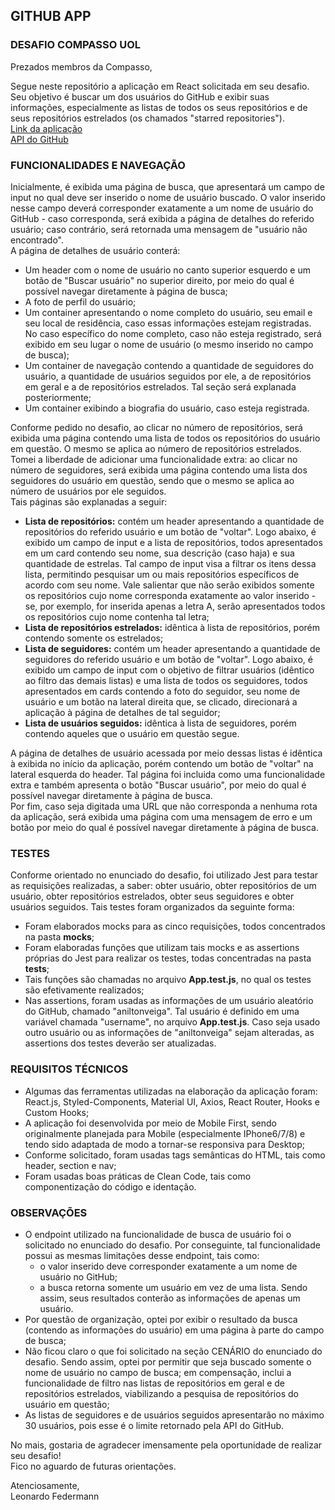 ## GITHUB APP
### DESAFIO COMPASSO UOL

Prezados membros da Compasso,

Segue neste repositório a aplicação em React solicitada em seu desafio. Seu objetivo é buscar um dos usuários do GitHub e exibir suas informações, especialmente as listas de todos os seus repositórios e de seus repositórios estrelados (os chamados "starred repositories").    
<a href="https://compasso-challenge-leonardo-federmann.surge.sh/">Link da aplicação</a>    
<a href="https://docs.github.com/en/rest">API do GitHub</a>    

### FUNCIONALIDADES E NAVEGAÇÃO

Inicialmente, é exibida uma página de busca, que apresentará um campo de input no qual deve ser inserido o nome de usuário buscado. O valor inserido nesse campo deverá corresponder exatamente a um nome de usuário do GitHub - caso corresponda, será exibida a página de detalhes do referido usuário; caso contrário, será retornada uma mensagem de "usuário não encontrado".    
A página de detalhes de usuário conterá:
- Um header com o nome de usuário no canto superior esquerdo e um botão de "Buscar usuário" no superior direito, por meio do qual é possível navegar diretamente à página de busca;
- A foto de perfil do usuário;
- Um container apresentando o nome completo do usuário, seu email e seu local de residência, caso essas informações estejam registradas. No caso específico do nome completo, caso não esteja registrado, será exibido em seu lugar o nome de usuário (o mesmo inserido no campo de busca);
- Um container de navegação contendo a quantidade de seguidores do usuário, a quantidade de usuários seguidos por ele, a de repositórios em geral e a de repositórios estrelados. Tal seção será explanada posteriormente;
- Um container exibindo a biografia do usuário, caso esteja registrada.    

Conforme pedido no desafio, ao clicar no número de repositórios, será exibida uma página contendo uma lista de todos os repositórios do usuário em questão. O mesmo se aplica ao número de repositórios estrelados.    
Tomei a liberdade de adicionar uma funcionalidade extra: ao clicar no número de seguidores, será exibida uma página contendo uma lista dos seguidores do usuário em questão, sendo que o mesmo se aplica ao número de usuários por ele seguidos.    
Tais páginas são explanadas a seguir:
- **Lista de repositórios:** contém um header apresentando a quantidade de repositórios do referido usuário e um botão de "voltar". Logo abaixo, é exibido um campo de input e a lista de repositórios, todos apresentados em um card contendo seu nome, sua descrição (caso haja) e sua quantidade de estrelas. Tal campo de input visa a filtrar os itens dessa lista, permitindo pesquisar um ou mais repositórios específicos de acordo com seu nome. Vale salientar que não serão exibidos somente os repositórios cujo nome corresponda exatamente ao valor inserido - se, por exemplo, for inserida apenas a letra A, serão apresentados todos os repositórios cujo nome contenha tal letra;
- **Lista de repositórios estrelados:** idêntica à lista de repositórios, porém contendo somente os estrelados;
- **Lista de seguidores:** contém um header apresentando a quantidade de seguidores do referido usuário e um botão de "voltar". Logo abaixo, é exibido um campo de input com o objetivo de filtrar usuários (idêntico ao filtro das demais listas) e uma lista de todos os seguidores, todos apresentados em cards contendo a foto do seguidor, seu nome de usuário e um botão na lateral direita que, se clicado, direcionará a aplicação à página de detalhes de tal seguidor;
- **Lista de usuários seguidos:** idêntica à lista de seguidores, porém contendo aqueles que o usuário em questão segue.    

A página de detalhes de usuário acessada por meio dessas listas é idêntica à exibida no início da aplicação, porém contendo um botão de "voltar" na lateral esquerda do header. Tal página foi incluida como uma funcionalidade extra e também apresenta o botão "Buscar usuário", por meio do qual é possível navegar diretamente à página de busca.    
Por fim, caso seja digitada uma URL que não corresponda a nenhuma rota da aplicação, será exibida uma página com uma mensagem de erro e um botão por meio do qual é possível navegar diretamente à página de busca.

### TESTES

Conforme orientado no enunciado do desafio, foi utilizado Jest para testar as requisições realizadas, a saber: obter usuário, obter repositórios de um usuário, obter repositórios estrelados, obter seus seguidores e obter usuários seguidos. Tais testes foram organizados da seguinte forma:
- Foram elaborados mocks para as cinco requisições, todos concentrados na pasta **mocks**;
- Foram elaboradas funções que utilizam tais mocks e as assertions próprias do Jest para realizar os testes, todas concentradas na pasta **tests**;
- Tais funções são chamadas no arquivo **App.test.js**, no qual os testes são efetivamente realizados;
- Nas assertions, foram usadas as informações de um usuário aleatório do GitHub, chamado "aniltonveiga". Tal usuário é definido em uma variável chamada "username", no arquivo **App.test.js**. Caso seja usado outro usuário ou as informações de "aniltonveiga" sejam alteradas, as assertions dos testes deverão ser atualizadas.

### REQUISITOS TÉCNICOS

- Algumas das ferramentas utilizadas na elaboração da aplicação foram: React.js, Styled-Components, Material UI, Axios, React Router, Hooks e Custom Hooks;
- A aplicação foi desenvolvida por meio de Mobile First, sendo originalmente planejada para Mobile (especialmente IPhone6/7/8) e tendo sido adaptada de modo a tornar-se responsiva para Desktop;
- Conforme solicitado, foram usadas tags semânticas do HTML, tais como header, section e nav;
- Foram usadas boas práticas de Clean Code, tais como componentização do código e identação. 

### OBSERVAÇÕES

- O endpoint utilizado na funcionalidade de busca de usuário foi o solicitado no enunciado do desafio. Por conseguinte, tal funcionalidade possui as mesmas limitações desse endpoint, tais como:
  - o valor inserido deve corresponder exatamente a um nome de usuário no GitHub;
  - a busca retorna somente um usuário em vez de uma lista. Sendo assim, seus resultados conterão as informações de apenas um usuário.    
- Por questão de organização, optei por exibir o resultado da busca (contendo as informações do usuário) em uma página à parte do campo de busca;
- Não ficou claro o que foi solicitado na seção CENÁRIO do enunciado do desafio. Sendo assim, optei por permitir que seja buscado somente o nome de usuário no campo de busca; em compensação, inclui a funcionalidade de filtro nas listas de repositórios em geral e de repositórios estrelados, viabilizando a pesquisa de repositórios do usuário em questão;
- As listas de seguidores e de usuários seguidos apresentarão no máximo 30 usuários, pois esse é o limite retornado pela API do GitHub.

No mais, gostaria de agradecer imensamente pela oportunidade de realizar seu desafio!    
Fico no aguardo de futuras orientações.

Atenciosamente,    
Leonardo Federmann
